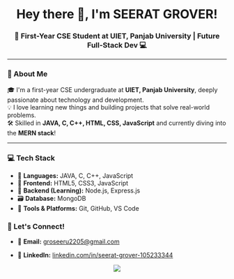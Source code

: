 <h1 align="center">Hey there 👋, I'm SEERAT GROVER!</h1>
<h3 align="center">🚀 First-Year CSE Student at UIET, Panjab University | Future Full-Stack Dev 💻</h3>

---

### 🌟 About Me

🎓 I'm a first-year CSE undergraduate at **UIET, Panjab University**, deeply passionate about technology and development.  
💡 I love learning new things and building projects that solve real-world problems.  
🛠️ Skilled in **JAVA, C, C++, HTML, CSS, JavaScript** and currently diving into the **MERN stack**!

---

### 💻 Tech Stack

- 🧠 **Languages:** JAVA, C, C++, JavaScript  
- 🎨 **Frontend:** HTML5, CSS3, JavaScript  
- 🔧 **Backend (Learning):** Node.js, Express.js  
- 🗃️ **Database:** MongoDB  
- 🧰 **Tools & Platforms:** Git, GitHub, VS Code 


### 🤝 Let's Connect!

- 📧 **Email:** [groseeru2205@gmail.com](mailto:groseeru2205@gmail.com)

- 💼 **LinkedIn:** [linkedin.com/in/seerat-grover-105233344](linkedin.com/in/seerat-grover-105233344) 


<p align="center">
  <img src="https://readme-typing-svg.herokuapp.com?color=FF00A2&size=22&center=true&vCenter=true&width=500&lines=Student+%7C+Developer+%7C+Tech+Enthusiast;Learning+Full-Stack+Web+Development;Open+to+Collaborations+%F0%9F%91%8D" />
</p>

